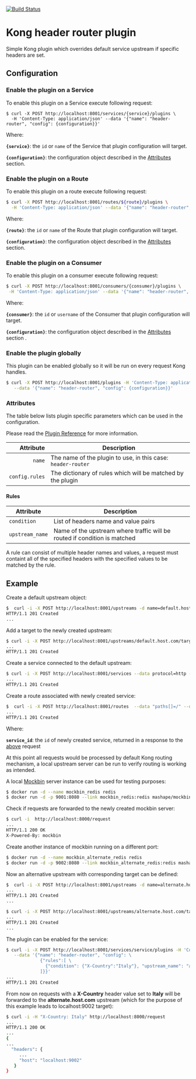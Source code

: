 [![Build Status][badge-travis-image]][badge-travis-url]

# Kong header router plugin

Simple Kong plugin which overrides default service upstream if specific headers are set.

## Configuration

### Enable the plugin on a Service

To enable this plugin on a Service execute following request:

```console
$ curl -X POST http://localhost:8001/services/{service}/plugins \ 
  -H 'Content-Type: application/json' --data '{"name": "header-router", "config": {configuration}}' 
```

Where:

**`{service}`**: the `id` or `name` of the Service that plugin configuration will target.

**`{configuration}`**: the configuration object described in the [Attributes](#attributes) section. 

### Enable the plugin on a Route

To enable this plugin on a route execute following request:

```bash
$ curl -X POST http://localhost:8001/routes/${route}/plugins \
  -H 'Content-Type: application/json' --data '{"name": "header-router", "config": {configuration}}'
```

Where:

**`{route}`**: the `id` or `name` of the Route that plugin configuration will target.

**`{configuration}`**: the configuration object described in the [Attributes](#attributes) section.

### Enable the plugin on a Consumer

To enable this plugin on a consumer execute following request:

```bash
$ curl -X POST http://localhost:8001/consumers/{consumer}/plugins \
 -H 'Content-Type: application/json' --data '{"name": "header-router", "config": {configuration}}'
```
Where:

**`{consumer}`**: the `id` or `username` of the Consumer that plugin configuration will target.

**`{configuration}`**: the configuration object described in the [Attributes](#attributes) section .

### Enable the plugin globally

This plugin can be enabled globally so it will be run on every request Kong handles.

```bash
$ curl -X POST http://localhost:8001/plugins -H 'Content-Type: application/json' \
   --data '{"name": "header-router", "config": {configuration}}'
```

### <a name="attributes"></a> Attributes

The table below lists plugin specific parameters which can be used in the configuration.

Please read the [Plugin Reference](https://getkong.org/docs/latest/admin-api/#add-plugin)
for more information.

Attribute                                  | Description
------------------------------------------:| ------------
`name`                                     | The name of the plugin to use, in this case: `header-router`
`config.rules`                             | The dictionary of rules which will be matched by the plugin

#### Rules

Attribute                  | Description
---------------------------| -------------
`condition`                | List of headers name and value pairs
`upstream_name`            | Name of the upstream where traffic will be routed if condition is matched

A rule can consist of multiple header names and values, a request must containt all of the specified headers with the specified values to be matched by the rule.

## Example

Create a default upstream object:

```bash
$  curl -i -X POST http://localhost:8001/upstreams -d name=default.host.com
HTTP/1.1 201 Created
...
```

Add a target to the newly created upstream:

```bash
$ curl -i -X POST http://localhost:8001/upstreams/default.host.com/targets -d target=localhost:9001
...
HTTP/1.1 201 Created
```

<a name="create-service"></a>Create a service connected to the default upstream:

```bash
$ curl -i -X POST http://localhost:8001/services --data protocol=http --data host=default.host.com --data name=service 
...
HTTP/1.1 201 Created
```
Create a route associated with newly created service:

```bash
$  curl -i -X POST http://localhost:8001/routes  --data "paths[]=/" --data service.id={service_id}
...
HTTP/1.1 201 Created  
```
Where:

**`service_id`**: the `id` of newly created service, returned in a response to the [above](#create-service) request 

At this point all requests would be processed by default Kong routing mechanism, a local upstream server can be run to verify routing is working as intended. 

A local [Mockbin](https://github.com/Kong/mockbin#docker) server instance can be used for testing purposes:

```bash
$ docker run -d --name mockbin_redis redis
$ docker run -d -p 9001:8080 --link mockbin_redis:redis mashape/mockbin
```

Check if requests are forwarded to the newly created mockbin server:

```bash
$ curl -i  http://localhost:8000/request
...
HTTP/1.1 200 OK
X-Powered-By: mockbin

```

Create another instance of mockbin running on a different port:

```bash
$ docker run -d --name mockbin_alternate_redis redis
$ docker run -d -p 9002:8080 --link mockbin_alternate_redis:redis mashape/mockbin
```

Now an alternative upstream with corresponding target can be defined:

```bash
$  curl -i -X POST http://localhost:8001/upstreams -d name=alternate.host.com
...
HTTP/1.1 201 Created
...

$ curl -i -X POST http://localhost:8001/upstreams/alternate.host.com/targets -d target=localhost:9002
...
HTTP/1.1 201 Created
...
```

The plugin can be enabled for the service:

```bash
$ curl -i -X POST http://localhost:8001/services/service/plugins -H 'Content-Type: application/json' \
   --data '{"name": "header-router", "config": \
             {"rules":[ \ 
               {"condition": {"X-Country":"Italy"}, "upstream_name": "alternate.host.com"} \ 
             ]}}'
...
HTTP/1.1 201 Created
```

From now on requests with a **X-Country** header value set to **Italy** will be forwarded to the **alternate.host.com** upstream (which for the purpose of this example leads to localhost:9002 target): 

```bash
$ curl -i -H "X-Country: Italy" http://localhost:8000/request
...
HTTP/1.1 200 OK
...
{
...
  "headers": {
     ...
     "host": "localhost:9002"
   }
}
```



[badge-travis-url]: https://travis-ci.com/dgorniak/kong-header-router/branches
[badge-travis-image]: https://travis-ci.com/dgorniak/kong-header-router.svg?branch=master

